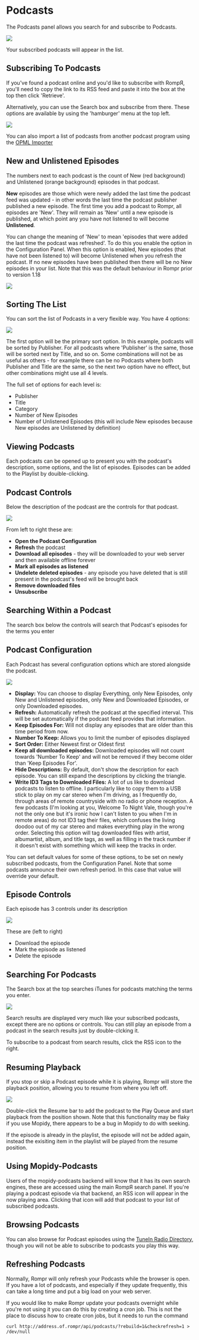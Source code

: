 # Podcasts

The Podcasts panel allows you search for and subscribe to Podcasts.

![](images/podcasts1.png)

Your subscribed podcasts will appear in the list.

## Subscribing To Podcasts

If you've found a podcast online and you'd like to subscribe with RompЯ, you'll need to copy the link to its RSS feed and paste it into the box at the top then click 'Retrieve'.

Alternatively, you can use the Search box and subscribe from there. These options are available by using the 'hamburger' menu at the top left.

![](images/podcasts5.png)

You can also import a list of podcasts from another podcast program using the [OPML Importer](/RompR/OPML-Importer)

## New and Unlistened Episodes

The numbers next to each podcast is the count of New (red background) and Unlistened (orange background) episodes in that podcast.

**New** episodes are those which were newly added the last time the podcast feed was updated - in other words the last time the podcast publisher published a new episode.  The first time you add a podcast to Rompr, all episodes are 'New'. They will remain as 'New' until a new episode is published, at which point any you have not listened to will become **Unlistened**.

You can change the meaning of 'New' to mean 'episodes that were added the last time the podcast was refreshed'. To do this you enable the option in the Configuration Panel. When this option is enabled, New episodes (that have not been listened to) will become Unlistened when you refresh the podcast. If no new episodes have been published then there will be no New episodes in your list. Note that this was the default behaviour in Rompr prior to version 1.18

![](images/podcast6.png)

## Sorting The List

You can sort the list of Podcasts in a very flexible way. You have 4 options:

![](images/podcastsort.png)

The first option will be the primary sort option. In this example, podcasts will be sorted by Publisher. For all podcasts where 'Publisher' is the same, those will be sorted next by Title, and so on. Some combinations will not be as useful as others - for example there can be no Podcasts where both Publisher and Title are the same, so the next two option have no effect, but other combinations might use all 4 levels.

The full set of options for each level is:

* Publisher
* Title
* Category
* Number of New Episodes
* Number of Unlistened Episodes (this will include New episodes because New episodes are Unlistened by definition)

## Viewing Podcasts

Each podcasts can be opened up to present you with the podcast's description, some options, and the list of episodes. Episodes can be added to the Playlist by douible-clicking.

## Podcast Controls

Below the description of the podcast are the controls for that podcast.

![](images/podcastcontrols.png)

From left to right these are:
* **Open the Podcast Configuration**
* **Refresh** the podcast
* **Download all episodes** - they will be downloaded to your web server and then available offline forever
* **Mark all episodes as listened**
* **Undelete deleted episodes** - any episode you have deleted that is still present in the podcast's feed will be brought back
* **Remove downloaded files**
* **Unsubscribe**

## Searching Within a Podcast

The search box below the controls will search that Podcast's episodes for the terms you enter

## Podcast Configuration

Each Podcast has several configuration options which are stored alongside the podcast.

![](images/podcasts6.png)

* **Display:** You can choose to display Everything, only New Episodes, only New and Unlistened episodes, only New and Downloaded Episodes, or only Downloaded episodes.
* **Refresh:** Automatically refresh the podcast at the specified interval. This will be set automatically if the podcast feed provides that information.
* **Keep Episodes For:** Will not display any episodes that are older than this time period from now.
* **Number To Keep:** Allows you to limit the number of episodes displayed
* **Sort Order:** Either Newest first or Oldest first
* **Keep all downloaded episodes:** Downloaded episodes will not count towards 'Number To Keep' and will not be removed if they become older than 'Keep Episodes For'.
* **Hide Descriptions:** By default, don't show the description for each episode. You can still expand the descriptions by clicking the triangle.
* **Write ID3 Tags to Downloaded Files:** A lot of us like to download podcasts to listen to offline. I particularly like to copy them to a USB stick to play on my car stereo when I'm driving, as I frequently do, through areas of remote countryside with no radio or phone reception. A few podcasts (I'm looking at you, Welcome To Night Vale, though you're not the only one but it's ironic how I can't listen to you when I'm in remote areas) do not ID3 tag their files, which confuses the living doodoo out of my car stereo and makes everything play in the wrong order. Selecting this option will tag downloaded files with artist, albumartist, album, and title tags, as well as filling in the track number if it doesn't exist with something which will keep the tracks in order.

You can set default values for some of these options, to be set on newly subscribed podcasts, from the Configuration Panel. Note that some podcasts announce their own refresh period. In this case that value will override your default.

## Episode Controls

Each episode has 3 controls under its description

![](images/podcasts3.png)

These are (left to right)
* Download the episode
* Mark the episode as listened
* Delete the episode

## Searching For Podcasts

The Search box at the top searches iTunes for podcasts matching the terms you enter.

![](images/podcasts4.png)

Search results are displayed very much like your subscribed podcasts, except there are no options or controls. You can still play an episode from a podcast in the search results just by double-clcking it.

To subscribe to a podcast from search results, click the RSS icon to the right.

## Resuming Playback

If you stop or skip a Podcast episode while it is playing, Rompr will store the playback position, allowing you to resume from where you left off.

![](images/podresume.png)

Double-click the Resume bar to add the podcast to the Play Queue and start playback from the position shown. Note that this functionality may be flaky if you use Mopidy, there appears to be a bug in Mopidy to do with seeking.

If the episode is already in the playlist, the episode will not be added again, instead the exisiting item in the playlist will be played from the resume position.

## Using Mopidy-Podcasts

Users of the mopidy-podcasts backend will know that it has its own search engines, these are accessed using the main RompЯ search panel. If you're playing a podcast episode via that backend, an RSS icon will appear in the now playing area. Clicking that icon will add that podcast to your list of subscribed podcasts.

## Browsing Podcasts

You can also browse for Podcast episodes using the [TuneIn Radio Directory](/RompR/Internet-Radio), though you will not be able to subscribe to podcasts you play this way.

## Refreshing Podcasts

Normally, Rompr will only refresh your Podcasts while the browser is open. If you have a lot of podcasts, and especially if they update frequently, this can take a long time and put a big load on your web server.

If you would like to make Rompr update your podcasts overnight while you're not using it you can do this by creating a cron job. This is not the place to discuss how to create cron jobs, but it needs to run the command

    curl http://address.of.rompr/api/podcasts/?rebuild=1&checkrefresh=1 > /dev/null


